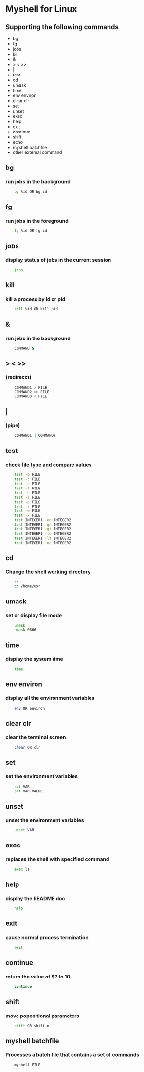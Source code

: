 # Myshell for Linux
## Supporting the following commands
* bg
* fg
* jobs
* kill
* &
* \> < >>
* |
* test
* cd 
* umask
* time
* env environ
* clear clr
* set
* unset
* exec
* help
* exit
* continue
* shift
* echo
* myshell batchfile
* other external command

## bg
### run jobs in the background
```bash
    bg %id OR bg id
```
## fg
### run jobs in the foreground
```bash
    fg %id OR fg id
```
## jobs
### display status of jobs in the current session
```bash
    jobs
```

## kill
### kill a process by id or pid
```bash
    kill %id OR kill pid
```
## &
### run jobs in the background
```bash
    COMMAND &
```
## > < >> 
### (redirecct)
```bash
    COMMAND1 > FILE
    COMMAND2 >> FILE
    COMMAND3 < FILE
```
## |
### (pipe)
```bash
    COMMAND1 | COMMAND2
```
## test
### check file type and compare values
```bash
    test -b FILE
    test -c FILE
    test -e FILE
    test -f FILE
    test -h FILE
    test -l FILE
    test -p FILE
    test -r FILE
    test -w FILE
    test -x FILE
    test INTEGER1 -eq INTEGER2
    test INTEGER1 -ge INTEGER2
    test INTEGER1 -gt INTEGER2
    test INTEGER1 -le INTEGER2
    test INTEGER1 -lt INTEGER2
    test INTEGER1 -ne INTEGER2
```

## cd
### Change the shell working directory
```bash
    cd
    cd /home/usr
```

## umask
### set or display file mode
```bash
    umask
    umask 0666
```

## time
### display the system time
```bash
    time
```

## env environ
### display all the environment variables 
```bash
    env OR environ
```

## clear clr
### clear the terminal screen
``` bash 
    clear OR clr
```

## set
### set the environment variables
```bash
    set VAR
    set VAR VALUE
```

## unset
### unset the environment variables
```bash
    unset VAR
```

## exec
### replaces the shell with specified command
```bash
    exec ls
```

## help
### display the README doc
```bash
    help
```

## exit
### cause normal process termination
```bash
    exit
```

## continue
### return the value of $? to 10
```bash
    continue
```

## shift
### move popositional parameters
```bash
    shift OR shift n
```

## myshell batchfile
### Processes a batch file that contains a set of commands
```bass
    myshell FILE
```